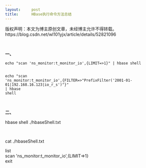 ```yaml
---
layout:     post
title:      HBase执行命令方法总结
---
```

<div id="article_content" class="article_content clearfix csdn-tracking-statistics" data-pid="blog" data-mod="popu_307" data-dsm="post">
								<div class="article-copyright">
					版权声明：本文为博主原创文章，未经博主允许不得转载。					https://blog.csdn.net/wl101yjx/article/details/52821096				</div>
								            <link rel="stylesheet" href="https://csdnimg.cn/release/phoenix/template/css/ck_htmledit_views-f76675cdea.css">
						<div class="htmledit_views" id="content_views">
                
<p><br></p>
<p><span style="font-size:14px;"><strong>一、</strong></span></p>
<p></p><pre><code class="language-plain">echo "scan 'ns_monitor:t_monitor_io',{LIMIT=&gt;1}" | hbase shell

echo "scan 'ns_monitor:t_monitor_io',{FILTER=&gt;\"PrefixFilter('2001-01-01|192.168.16.123|io_r_s')\"}" | hbase shell</code></pre><br><span style="font-size:14px;"><strong>二、</strong></span>
<p><span style="font-size:14px;">hbase shell ./hbaseShell.txt <br></span></p>
<p><span style="font-size:14px;"><br></span></p>
<p><span style="font-size:14px;">cat ./hbaseShell.txt<br></span></p>
<p><span style="font-size:14px;">list<br>
scan 'ns_monitor:t_monitor_io',{LIMIT=&gt;1}<br>
exit<br></span></p>
<p><br></p>
            </div>
                </div>